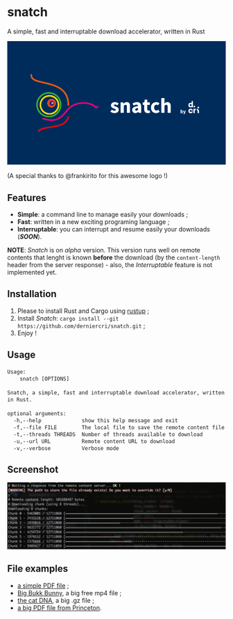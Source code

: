 # snatch
A simple, fast and interruptable download accelerator, written in Rust

![Snatch logo](./img/snatch-horizontal.png)

(A special thanks to @frankirito for this awesome logo !)

## Features

* **Simple**: a command line to manage easily your downloads ;
* **Fast**: written in a new exciting programing language ;
* **Interruptable**: you can interrupt and resume easily your downloads (_**SOON**_).

**NOTE**: _Snatch_ is on _alpha_ version. This version runs well on remote contents that lenght is known **before** the download (by the `content-length` header from the server response) - also, the _Interruptable_ feature is not implemented yet.

## Installation

1. Please to install Rust and Cargo using [rustup](https://www.rustup.rs/) ;
2. Install _Snatch_: `cargo install --git https://github.com/derniercri/snatch.git` ;
3. Enjoy !

## Usage

```
Usage:
    snatch [OPTIONS]

Snatch, a simple, fast and interruptable download accelerator, written in Rust.

optional arguments:
  -h,--help             show this help message and exit
  -f,--file FILE        The local file to save the remote content file
  -t,--threads THREADS  Number of threads available to download
  -u,--url URL          Remote content URL to download
  -v,--verbose          Verbose mode
```

## Screenshot
 
![example](./img/snatch-screenshot.png)

## File examples

* [a simple PDF file](http://www.cbu.edu.zm/downloads/pdf-sample.pdf) ;
* [Big Bukk Bunny](http://distribution.bbb3d.renderfarming.net/video/mp4/bbb_sunflower_1080p_60fps_stereo_abl.mp4), a big free mp4 file ;
* [the cat DNA](http://hgdownload.cse.ucsc.edu/goldenPath/felCat8/bigZips/felCat8.fa.gz), a big .gz file ;
* [a big PDF file from Princeton](http://scholar.princeton.edu/sites/default/files/oversize_pdf_test_0.pdf).

